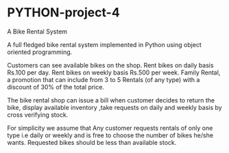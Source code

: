 # PYTHON-project-4
A Bike Rental System

A full fledged bike rental system implemented in Python using object oriented programming.

Customers can see available bikes on the shop. Rent bikes on daily basis Rs.100 per day. Rent bikes on weekly basis Rs.500 per week. Family Rental, a promotion that can include from 3 to 5 Rentals (of any type) with a discount of 30% of the total price.

The bike rental shop can issue a bill when customer decides to return the bike, display available inventory ,take requests on daily and weekly basis by cross verifying stock.

For simplicity we assume that Any customer requests rentals of only one type i.e daily or weekly and is free to choose the number of bikes he/she wants. Requested bikes should be less than available stock.
